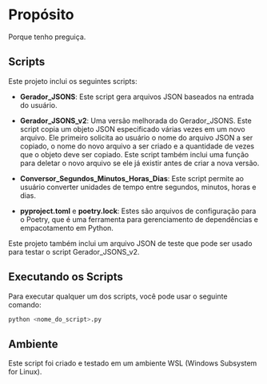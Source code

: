 # Propósito

Porque tenho preguiça.

## Scripts

Este projeto inclui os seguintes scripts:

- **Gerador_JSONS**: Este script gera arquivos JSON baseados na entrada do usuário.

- **Gerador_JSONS_v2**: Uma versão melhorada do Gerador_JSONS. Este script copia um objeto JSON especificado várias vezes em um novo arquivo. Ele primeiro solicita ao usuário o nome do arquivo JSON a ser copiado, o nome do novo arquivo a ser criado e a quantidade de vezes que o objeto deve ser copiado. Este script também inclui uma função para deletar o novo arquivo se ele já existir antes de criar a nova versão.

- **Conversor_Segundos_Minutos_Horas_Dias**: Este script permite ao usuário converter unidades de tempo entre segundos, minutos, horas e dias.

- **pyproject.toml** e **poetry.lock**: Estes são arquivos de configuração para o Poetry, que é uma ferramenta para gerenciamento de dependências e empacotamento em Python.

Este projeto também inclui um arquivo JSON de teste que pode ser usado para testar o script Gerador_JSONS_v2.

## Executando os Scripts

Para executar qualquer um dos scripts, você pode usar o seguinte comando:

```bash
python <nome_do_script>.py
```

## Ambiente

Este script foi criado e testado em um ambiente WSL (Windows Subsystem for Linux).